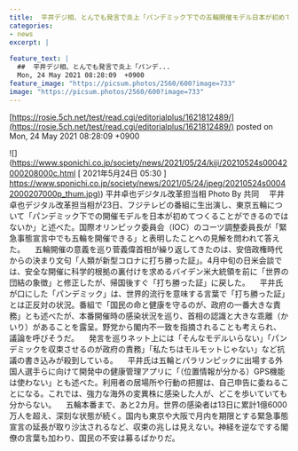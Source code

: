 ```yaml
---
title:  平井デジ相、とんでも発言で炎上「パンデミック下での五輪開催モデル日本が初めてつくる」  
categories:
- news
excerpt: |
  
feature_text: |
  ##  平井デジ相、とんでも発言で炎上「パンデ...
  Mon, 24 May 2021 08:28:09  +0900
feature_image: "https://picsum.photos/2560/600?image=733"
image: "https://picsum.photos/2560/600?image=733"
---
```


[https://rosie.5ch.net/test/read.cgi/editorialplus/1621812489/](https://rosie.5ch.net/test/read.cgi/editorialplus/1621812489/)
posted on Mon, 24 May 2021 08:28:09  +0900

<!--more-->

![](https://www.sponichi.co.jp/society/news/2021/05/24/kiji/20210524s00042000208000c.html [ 2021年5月24日 05:30 ] [https://www.sponichi.co.jp/society/news/2021/05/24/jpeg/20210524s00042000207000p_thum.jpg)](https://www.sponichi.co.jp/society/news/2021/05/24/jpeg/20210524s00042000207000p_thum.jpg)) 平井卓也デジタル改革担当相 Photo By 共同 　平井卓也デジタル改革担当相が23日、フジテレビの番組に生出演し、東京五輪について「パンデミック下での開催モデルを日本が初めてつくることができるのではないか」と述べた。国際オリンピック委員会（IOC）のコーツ調整委員長が「緊急事態宣言中でも五輪を開催できる」と表明したことへの見解を問われて答えた。 　五輪開催の意義を巡り菅義偉首相が繰り返してきたのは、安倍政権時代からの決まり文句「人類が新型コロナに打ち勝った証」。4月中旬の日米会談では、安全な開催に科学的根拠の裏付けを求めるバイデン米大統領を前に「世界の団結の象徴」と修正したが、帰国後すぐ「打ち勝った証」に戻した。 　平井氏が口にした「パンデミック」は、世界的流行を意味する言葉で「打ち勝った証」とは正反対の状況。番組で「国民の命と健康を守るのが、政府の一番大きな責務」とも述べたが、本番開催時の感染状況を巡り、首相の認識と大きな乖離（かいり）があることを露呈。野党から閣内不一致を指摘されることも考えられ、議論を呼びそうだ。 　発言を巡りネット上には「そんなモデルいらない」「パンデミックを収束させるのが政府の責務」「私たちはモルモットじゃない」など抗議の書き込みが殺到している。 　平井氏は五輪とパラリンピックに出場する外国人選手らに向けて開発中の健康管理アプリに「（位置情報が分かる）GPS機能は使わない」とも述べた。利用者の居場所や行動の把握は、自己申告に委ねることになる。これでは、強力な海外の変異株に感染した人が、どこを歩いていても分からない。 　五輪本番まで、あと2カ月。世界の感染者は13日に累計1億6000万人を超え、深刻な状態が続く。国内も東京や大阪で月内を期限とする緊急事態宣言の延長が取り沙汰されるなど、収束の兆しは見えない。神経を逆なでする閣僚の言葉も加わり、国民の不安は募るばかりだ。

